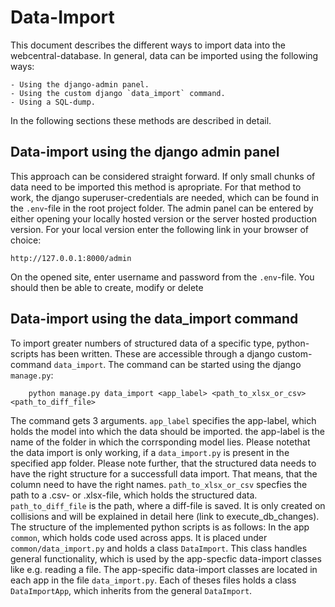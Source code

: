 # Data-Import

This document describes the different ways to import data into the webcentral-database.
In general, data can be imported using the following ways:
    
    - Using the django-admin panel.
    - Using the custom django `data_import` command.
    - Using a SQL-dump.

In the following sections these methods are described in detail.

## Data-import using the django admin panel
This approach can be considered straight forward. If only small chunks of data need to be imported this method is apropriate. For that method to work, the django superuser-credentials are needed, which can be found in the `.env`-file in the root project folder.
The admin panel can be entered by either opening your locally hosted version or the server hosted production version. For your local version enter the following link in your browser of choice:
```
http://127.0.0.1:8000/admin
```
On the opened site, enter username and password from the `.env`-file. You should then be able to create, modify or delete 

## Data-import using the data_import command
To import greater numbers of structured data of a specific type, python-scripts has been written. These are accessible through a django custom-command `data_import`. The command can be started using the django `manage.py`:
```
    python manage.py data_import <app_label> <path_to_xlsx_or_csv> <path_to_diff_file>
```
The command gets 3 arguments. `app_label` specifies the app-label, which holds the model into which the data should be imported. the app-label is the name of the folder in which the corrsponding model lies. Please notethat the data import is only working, if a `data_import.py` is present in the specified app folder. Please note further, that the structured data needs to have the right structure for a successfull data import. That means, that the column need to have the right names.
`path_to_xlsx_or_csv` specfies the path to a .csv- or .xlsx-file, which holds the structured data. 
`path_to_diff_file` is the path, where a diff-file is saved. It is only created on collisions and will be explained in detail here (link to execute_db_changes).
The structure of the implemented python scripts is as follows: In the app `common`, which holds code used across apps. It is placed under `common/data_import.py` and holds a class `DataImport`. This class handles general functionality, which is used by the app-specfic data-import classes like e.g. reading a file. The app-specific data-import classes are located in each app in the file `data_import.py`. Each of theses files holds a class `DataImportApp`, which inherits from the general `DataImport`. 
